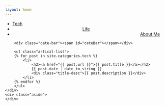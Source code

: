 ```yaml
---
layout: home
---
```


<div class="index-content tech">
    <div class="section">
        <ul class="artical-cate">
            <li class="on"><a href="/"><span>Tech</span></a></li>
            <li style="text-align:center"><a href="/life"><span>Life</span></a></li>
            <li style="text-align:right"><a href="/me"><span>About Me</span></a></li>
        </ul>

        <div class="cate-bar"><span id="cateBar"></span></div>

        <ul class="artical-list">
        {% for post in site.categories.tech %}
            <li>
                <h2><a href="{{ post.url }}">{{ post.title }}</a></h2> 
                {{ post.date | date_to_string }}
                <div class="title-desc">{{ post.description }}</div>
            </li>
        {% endfor %}
        </ul>
    </div>
    <div class="aside">
    </div>
</div>

